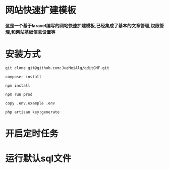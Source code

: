 # 网站快速扩建模板
#### 这是一个基于laravel编写的网站快速扩建模板,已经集成了基本的文章管理,权限管理,和网站基础信息设置等

# 安装方式
`git clone git@github.com:JueMeiAlg/qditCMF.git`

`composer install`

`npm install`

`npm run prod`

`copy .env.example .env`

`php artisan key:generate `

# 开启定时任务

# 运行默认sql文件


